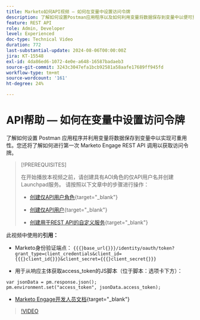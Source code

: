 ```yaml
---
title: Marketo如何API视频 — 如何在变量中设置访问令牌
description: 了解如何设置Postman应用程序以及如何利用变量将数据保存到变量中以便可重复使用。
feature: REST API
role: Admin, Developer
level: Experienced
doc-type: Technical Video
duration: 772
last-substantial-update: 2024-08-06T00:00:00Z
jira: KT-15548
exl-id: 4da86ed6-1072-4e0e-a648-16587badaeb3
source-git-commit: 3243c3047efa1bcb92581a58aafe17689ff945fd
workflow-type: tm+mt
source-wordcount: '161'
ht-degree: 24%

---
```


# API帮助 — 如何在变量中设置访问令牌

了解如何设置 Postman 应用程序并利用变量将数据保存到变量中以实现可重用性。您还将了解如何进行第一次 Marketo Engage REST API 调用以获取访问令牌。

>[!PREREQUISITES]
>
>在开始播放本视频之前，请创建具有AOI角色的仅API用户名并创建Launchpad服务。 请按照以下文章中的步骤进行操作：
>
>* [创建仅API用户角色](https://experienceleague.adobe.com/zh-hans/docs/marketo/using/product-docs/administration/users-and-roles/create-an-api-only-user-role){target="_blank"}
>
>* [创建仅API用户](https://experienceleague.adobe.com/zh-hans/docs/marketo/using/product-docs/administration/users-and-roles/create-an-api-only-user){target="_blank"}
>
>* [创建用于REST API的自定义服务](https://experienceleague.adobe.com/zh-hans/docs/marketo/using/product-docs/administration/additional-integrations/create-a-custom-service-for-use-with-rest-api){target="_blank"}

此视频中使用的&#x200B;**引用：**

* Marketo身份验证端点： `{{{}base_url{}}}/identity/oauth/token?grant_type=client_credentials&client_id={{{}client_id{}}}&client_secret={{{}client_secret{}}}`

* 用于从响应主体获取access_token的JS脚本（位于脚本：选项卡下方）：

```
var jsonData = pm.response.json();
pm.environment.set("access_token", jsonData.access_token);
```

* [Marketo Engage开发人员文档](https://experienceleague.adobe.com/zh-hans/docs/marketo-developer/marketo/rest/authentication){target="_blank"}

>[!VIDEO](https://video.tv.adobe.com/v/3429275/?learn=on)
